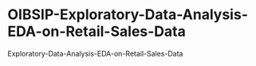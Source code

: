 # OIBSIP-Exploratory-Data-Analysis-EDA-on-Retail-Sales-Data
Exploratory-Data-Analysis-EDA-on-Retail-Sales-Data
